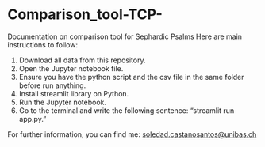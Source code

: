 # Comparison_tool-TCP-
Documentation on comparison tool for Sephardic Psalms
Here are main instructions to follow:

1. Download all data from this repository.
2. Open the Jupyter notebook file.
3. Ensure you have the python script and the csv file in the same folder before run anything.
4. Install streamlit library on Python.
5. Run the Jupyter notebook.
6. Go to the terminal and write the following sentence: “streamlit run app.py.”

For further information, you can find me: soledad.castanosantos@unibas.ch
